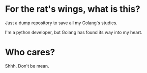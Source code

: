 # For the rat's wings, what is this? 

Just a dump repository to save all my Golang's studies. 

I'm a python developer, but Golang has found its way into my heart. 

# Who cares? 

Shhh. Don't be mean. 

